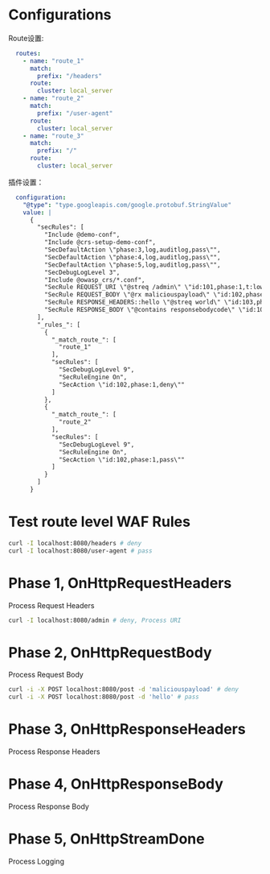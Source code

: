 # Configurations
Route设置:

```yaml
  routes:
    - name: "route_1"
      match:
        prefix: "/headers"
      route:
        cluster: local_server
    - name: "route_2"
      match:
        prefix: "/user-agent"
      route:
        cluster: local_server
    - name: "route_3"
      match:
        prefix: "/"
      route:
        cluster: local_server
```

插件设置：

```yaml
  configuration:
    "@type": "type.googleapis.com/google.protobuf.StringValue"
    value: |
      {
        "secRules": [
          "Include @demo-conf",
          "Include @crs-setup-demo-conf",
          "SecDefaultAction \"phase:3,log,auditlog,pass\"",
          "SecDefaultAction \"phase:4,log,auditlog,pass\"",
          "SecDefaultAction \"phase:5,log,auditlog,pass\"",
          "SecDebugLogLevel 3",
          "Include @owasp_crs/*.conf",
          "SecRule REQUEST_URI \"@streq /admin\" \"id:101,phase:1,t:lowercase,deny\"",
          "SecRule REQUEST_BODY \"@rx maliciouspayload\" \"id:102,phase:2,t:lowercase,deny\"",
          "SecRule RESPONSE_HEADERS::hello \"@streq world\" \"id:103,phase:3,t:lowercase,deny\"",
          "SecRule RESPONSE_BODY \"@contains responsebodycode\" \"id:104,phase:4,t:lowercase,deny\""
        ],
        "_rules_": [
          {
            "_match_route_": [
              "route_1"
            ],
            "secRules": [
              "SecDebugLogLevel 9",
              "SecRuleEngine On",
              "SecAction \"id:102,phase:1,deny\""
            ]
          },
          {
            "_match_route_": [
              "route_2"
            ],
            "secRules": [
              "SecDebugLogLevel 9",
              "SecRuleEngine On",
              "SecAction \"id:102,phase:1,pass\""
            ]
          }
        ]
      }
```

# Test route level WAF Rules
```bash
curl -I localhost:8080/headers # deny
curl -I localhost:8080/user-agent # pass
```

# Phase 1, OnHttpRequestHeaders

Process Request Headers

```bash
curl -I localhost:8080/admin # deny, Process URI

```

# Phase 2, OnHttpRequestBody

Process Request Body

```bash
curl -i -X POST localhost:8080/post -d 'maliciouspayload' # deny
curl -i -X POST localhost:8080/post -d 'hello' # pass
```

# Phase 3, OnHttpResponseHeaders

Process Response Headers


# Phase 4, OnHttpResponseBody

Process Response Body


# Phase 5, OnHttpStreamDone

Process Logging

